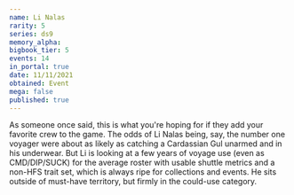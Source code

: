 ```yaml
---
name: Li Nalas
rarity: 5
series: ds9
memory_alpha:
bigbook_tier: 5
events: 14
in_portal: true
date: 11/11/2021
obtained: Event
mega: false
published: true
---
```


As someone once said, this is what you're hoping for if they add your favorite crew to the game. The odds of Li Nalas being, say, the number one voyager were about as likely as catching a Cardassian Gul unarmed and in his underwear. But Li is looking at a few years of voyage use (even as CMD/DIP/SUCK) for the average roster with usable shuttle metrics and a non-HFS trait set, which is always ripe for collections and events. He sits outside of must-have territory, but firmly in the could-use category.
